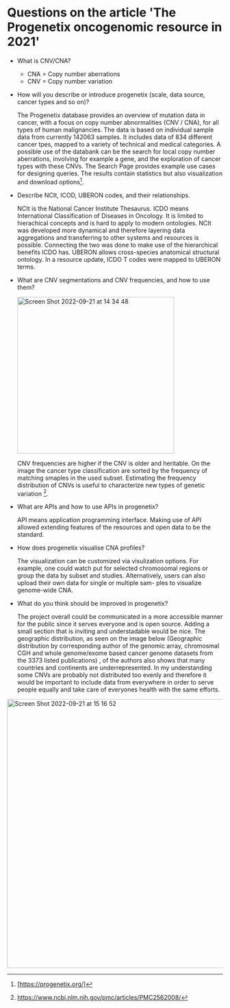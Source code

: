 # Questions on the article 'The Progenetix oncogenomic resource in 2021'

- What is CNV/CNA?
  - CNA = Copy number aberrations
  - CNV = Copy number variation


- How will you describe or introduce progenetix (scale, data source, cancer types and
so on)?

  The Progenetix database provides an overview of mutation data in cancer, with a focus on copy number abnormalities (CNV / CNA), for all types of human malignancies. The data is based on individual sample data from currently 142063 samples. It includes data of 834 different cancer tpes, mapped to a variety of technical and medical categories.
  A possible use of the databank can be the search for local copy number aberrations, involving for example a gene, and the exploration of cancer types with these CNVs. The Search Page provides example use cases for designing queries. The results contain statistics but also visualization and download options[^1].
  [^1]: [https://progenetix.org/]

- Describe NCIt, ICOD, UBERON codes, and their relationships.

  NCIt is the National Cancer Institute Thesaurus. ICDO means International Classification of Diseases in Oncology. It is
limited to hierachical concepts and is hard to apply to modern ontologies. NCIt was developed more dynamical and
therefore layering data aggregations and transferring to other systems and resources is possible. Connecting the two
was done to make use of the hierarchical benefits ICDO has.
UBERON allows cross-species anatomical structural ontology. In a resource update, ICDO T codes were mapped to UBERON terms.


- What are CNV segmentations and CNV frequencies, and how to use them?

  <img width="366" alt="Screen Shot 2022-09-21 at 14 34 48" src="https://user-images.githubusercontent.com/113988381/191505328-81fdfe02-9378-49f1-b8bc-dabdc7eadad5.png">
  
  CNV frequencies are higher if the CNV is older and heritable. On the image the cancer type classification are sorted by the frequency of matching smaples in the used subset. Estimating the frequency distribution of CNVs is useful to characterize new types of genetic variation [^2].
[^2]: https://www.ncbi.nlm.nih.gov/pmc/articles/PMC2562008/

- What are APIs and how to use APIs in progenetix?

  API means application programming interface. Making use of API allowed extending features of the resources and
open data to be the standard.


- How does progenetix visualise CNA profiles?

  The visualization can be customized via visulization options. For example, one could watch put for selected chromosomal regions or group the data 
  by subset and studies. Alternatively, users can also upload their own data for single or multiple sam- ples to visualize genome-wide CNA.
                               
- What do you think should be improved in progenetix?
  
  The project overall could be communicated in a more accessible manner for the public since it serves everyone and is open source. Adding a small section that is inviting and understadable would be nice. The geographic distribution, as seen on the image below (Geographic distribution by corresponding author of the genomic array, chromosmal CGH and whole genome/exome based cancer genome datasets from the 3373 listed publications) , of the authors also shows that many countries and continents are underrepresented. In my understanding some CNVs are probably not distributed too evenly and therefore it would be important to include data from everywhere in order to serve people equally and take care of everyones health with the same efforts.
  
<img width="628" alt="Screen Shot 2022-09-21 at 15 16 52" src="https://user-images.githubusercontent.com/113988381/191513980-b7ab975d-23ca-4fce-b2d9-6858d88c2ee2.png">

  


